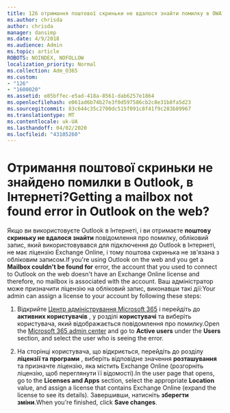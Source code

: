 ```yaml
---
title: 126 отримання поштової скриньки не вдалося знайти помилку в OWA?
ms.author: chrisda
author: chrisda
manager: dansimp
ms.date: 4/9/2018
ms.audience: Admin
ms.topic: article
ROBOTS: NOINDEX, NOFOLLOW
localization_priority: Normal
ms.collection: Adm_O365
ms.custom:
- "126"
- "1600020"
ms.assetid: e85bffec-e5ad-418a-8561-dab6257e1864
ms.openlocfilehash: e061ad6b74b27e3f0d597586cb2c8e31b8fa5d23
ms.sourcegitcommit: 83c644c35c2700dc515f091c8f41f9c283b89967
ms.translationtype: MT
ms.contentlocale: uk-UA
ms.lasthandoff: 04/02/2020
ms.locfileid: "43105260"
---
```

# <a name="getting-a-mailbox-not-found-error-in-outlook-on-the-web"></a><span data-ttu-id="b22cd-102">Отримання поштової скриньки не знайдено помилки в Outlook, в Інтернеті?</span><span class="sxs-lookup"><span data-stu-id="b22cd-102">Getting a mailbox not found error in Outlook on the web?</span></span>

<span data-ttu-id="b22cd-103">Якщо ви використовуєте Outlook в Інтернеті, і ви отримаєте **поштову скриньку не вдалося знайти** повідомлення про помилку, обліковий запис, який використовувався для підключення до Outlook в Інтернеті, не має ліцензію Exchange Online, і тому поштова скринька не зв'язана з обліковим записом.</span><span class="sxs-lookup"><span data-stu-id="b22cd-103">If you're using Outlook on the web and you get a **Mailbox couldn't be found for** error, the account that you used to connect to Outlook on the web doesn't have an Exchange Online license and therefore, no mailbox is associated with the account.</span></span> <span data-ttu-id="b22cd-104">Ваш адміністратор може призначити ліцензію на обліковий запис, виконавши такі дії:</span><span class="sxs-lookup"><span data-stu-id="b22cd-104">Your admin can assign a license to your account by following these steps:</span></span>

1. <span data-ttu-id="b22cd-105">Відкрийте [Центр адміністрування Microsoft 365](https://portal.office.com/adminportal/home#/homepage) і перейдіть до **активних користувачів** , у розділі **користувачі** та виберіть користувача, який відображається повідомлення про помилку.</span><span class="sxs-lookup"><span data-stu-id="b22cd-105">Open the [Microsoft 365 admin center](https://portal.office.com/adminportal/home#/homepage) and go to **Active users** under the **Users** section, and select the user who is seeing the error.</span></span>

2. <span data-ttu-id="b22cd-106">На сторінці користувача, що відкриється, перейдіть до розділу **ліцензії та програми** , виберіть відповідне значення **розташування** та призначте ліцензію, яка містить Exchange Online (розгорніть ліцензію, щоб переглянути її відомості).</span><span class="sxs-lookup"><span data-stu-id="b22cd-106">In the user page that opens, go to the **Licenses and Apps** section, select the appropriate **Location** value, and assign a license that contains Exchange Online (expand the license to see its details).</span></span> <span data-ttu-id="b22cd-107">Завершивши, натисніть **зберегти зміни**.</span><span class="sxs-lookup"><span data-stu-id="b22cd-107">When you're finished, click **Save changes**.</span></span>

